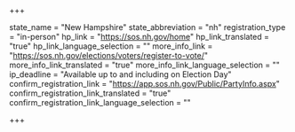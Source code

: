 +++

state_name = "New Hampshire"
state_abbreviation = "nh"
registration_type = "in-person"
hp_link = "https://sos.nh.gov/home"
hp_link_translated = "true"
hp_link_language_selection = ""
more_info_link = "https://sos.nh.gov/elections/voters/register-to-vote/"
more_info_link_translated = "true"
more_info_link_language_selection = ""
ip_deadline = "Available up to and including on Election Day"
confirm_registration_link = "https://app.sos.nh.gov/Public/PartyInfo.aspx"
confirm_registration_link_translated = "true"
confirm_registration_link_language_selection = ""

+++